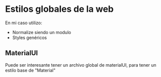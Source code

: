 # Estilos globales de la web

En mi caso utilizo:

- Normalize siendo un modulo
- Styles genéricos

## MaterialUI

Puede ser interesante tener un archivo global de materialUI, para tener un estilo base de "Material"
